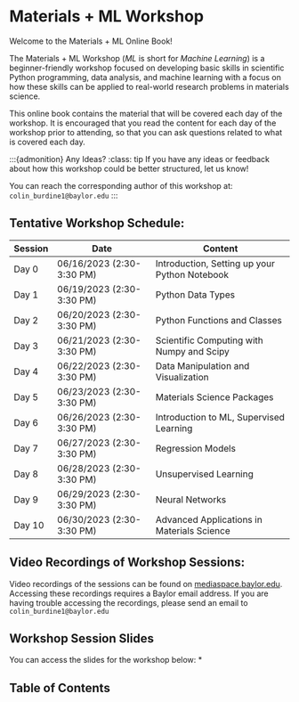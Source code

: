 # Materials + ML Workshop

Welcome to the Materials + ML Online Book! 

The Materials + ML Workshop (_ML_ is short for _Machine Learning_) is a beginner-friendly workshop focused on developing basic skills in scientific Python programming, data analysis, and machine learning with a focus on how these skills can be applied to real-world research problems in materials science.

This online book contains the material that will be covered each day of the workshop. It is encouraged that you read the content for each day of the workshop prior to attending, so that you can ask questions related to what is covered each day.

:::{admonition} Any Ideas?
:class: tip
If you have any ideas or feedback about how this workshop could be better structured, let us know! 

You can reach the corresponding author of this workshop at:
`colin_burdine1@baylor.edu`
:::

## Tentative Workshop Schedule:

| Session       | Date          | Content                                                       |
| -------       | ----          | -------                                                       |
| Day 0         | 06/16/2023 (2:30-3:30 PM) | Introduction, Setting up your Python Notebook     |
| Day 1         | 06/19/2023 (2:30-3:30 PM) | Python Data Types                                 |
| Day 2         | 06/20/2023 (2:30-3:30 PM) | Python Functions and Classes                      |
| Day 3         | 06/21/2023 (2:30-3:30 PM) | Scientific Computing with Numpy and Scipy         |
| Day 4         | 06/22/2023 (2:30-3:30 PM) | Data Manipulation and Visualization               |
| Day 5         | 06/23/2023 (2:30-3:30 PM) | Materials Science Packages                        |
| Day 6         | 06/26/2023 (2:30-3:30 PM) | Introduction to ML, Supervised Learning           |
| Day 7         | 06/27/2023 (2:30-3:30 PM) | Regression Models                                 |
| Day 8         | 06/28/2023 (2:30-3:30 PM) | Unsupervised Learning                             |
| Day 9         | 06/29/2023 (2:30-3:30 PM) | Neural Networks                                   |
| Day 10        | 06/30/2023 (2:30-3:30 PM) | Advanced Applications in Materials Science        |

## Video Recordings of Workshop Sessions:

Video recordings of the sessions can be found on [mediaspace.baylor.edu](https://mediaspace.baylor.edu/channel/channelid/305141402). Accessing these recordings requires a Baylor email address. If you are having trouble accessing the recordings, please send an email to  `colin_burdine1@baylor.edu`

## Workshop Session Slides

You can access the slides for the workshop below:
* 

## Table of Contents

```{tableofcontents}
```
